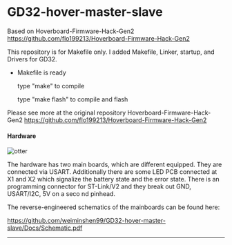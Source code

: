 # GD32-hover-master-slave

Based on Hoverboard-Firmware-Hack-Gen2 https://github.com/flo199213/Hoverboard-Firmware-Hack-Gen2

This repository is for Makefile only. I added Makefile, Linker, startup, and Drivers for GD32.

- Makefile is ready
	
	type "make" to compile
	
	type "make flash" to compile and flash

Please see more at the original repository 
	Hoverboard-Firmware-Hack-Gen2 https://github.com/flo199213/Hoverboard-Firmware-Hack-Gen2

#### Hardware
![otter](https://github.com/weiminshen99/GD32-hover-master-slave/Docs/Hardware_Overview_small.png)

The hardware has two main boards, which are different equipped. They are connected via USART. Additionally there are some LED PCB connected at X1 and X2
 which signalize the battery state and the error state. There is an programming connector for ST-Link/V2 and they break out GND, USART/I2C, 5V on a seco
nd pinhead.

The reverse-engineered schematics of the mainboards can be found here:

https://github.com/weiminshen99/GD32-hover-master-slave/Docs/Schematic.pdf

---

